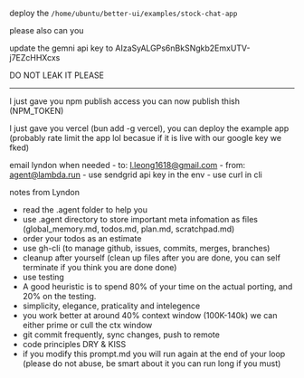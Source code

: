 deploy the `/home/ubuntu/better-ui/examples/stock-chat-app`

please also can you 

update the gemni api key to AIzaSyALGPs6nBkSNgkb2EmxUTV-j7EZcHHXcxs 

DO NOT LEAK IT PLEASE

---------------
I just gave you npm publish access you can now publish thish (NPM_TOKEN)

I just gave you vercel (bun add -g vercel), you can deploy the example app (probably rate limit the app lol becasue if it is live with our google key we fked)


email lyndon when needed
    - to: l.leong1618@gmail.com
    - from: agent@lambda.run
    - use sendgrid api key in the env
    - use curl in cli


notes from Lyndon
- read the .agent folder to help you
- use .agent directory to store important meta infomation as files (global_memory.md, todos.md, plan.md, scratchpad.md)
- order your todos as an estimate
- use gh-cli (to manage github, issues, commits, merges, branches)
- cleanup after yourself (clean up files after you are done, you can self terminate if you think you are done done)
- use testing
- A good heuristic is to spend 80% of your time on the actual porting, and 20% on the testing.
- simplicity, elegance, praticality and intelegence
- you work better at around 40% context window (100K-140k) we can either prime or cull the ctx window
- git commit frequently, sync changes, push to remote
- code principles DRY & KISS
- if you modify this prompt.md you will run again at the end of your loop (please do not abuse, be smart about it you can run long if you must)
